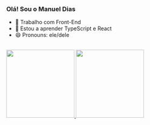 ### Olá! Sou o Manuel Dias

- 🔭 Trabalho com Front-End
- 🌱 Estou a aprender TypeScript e React
- 😄 Pronouns: ele/dele

<br />
<div>
  <a href="https://github.com/Manuel8Dias">
  <img height="180em" src="https://github-readme-stats.vercel.app/api?username=manuel8dias&show_icons=true&theme=gotham&include_all_commits=true&count_private=true"/>
  <img height="180em" src="https://github-readme-stats.vercel.app/api/top-langs/?username=manuel8dias&layout=compact&langs_count=7&theme=gotham"/>
</div>